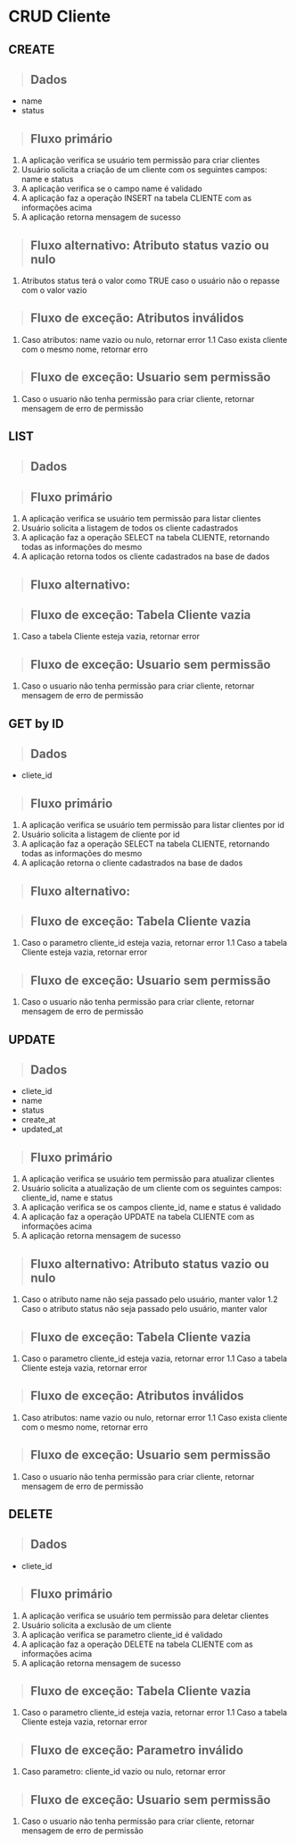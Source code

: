 # CRUD Cliente

## CREATE

> ## Dados

- name
- status

> ## Fluxo primário

1.  A aplicação verifica se usuário tem permissão para criar clientes
2.  Usuário solicita a criação de um cliente com os seguintes campos: name e status
3.  A aplicação verifica se o campo name é validado
4.  A aplicação faz a operação INSERT na tabela CLIENTE com as informações acima
5.  A aplicação retorna mensagem de sucesso

> ## Fluxo alternativo: Atributo status vazio ou nulo

1. Atributos status terá o valor como TRUE caso o usuário não o repasse com o valor vazio

> ## Fluxo de exceção: Atributos inválidos

1.  Caso atributos: name vazio ou nulo, retornar error
    1.1 Caso exista cliente com o mesmo nome, retornar erro

> ## Fluxo de exceção: Usuario sem permissão

1.  Caso o usuario não tenha permissão para criar cliente, retornar mensagem de erro de permissão

## LIST

> ## Dados

> ## Fluxo primário

1.  A aplicação verifica se usuário tem permissão para listar clientes
2.  Usuário solicita a listagem de todos os cliente cadastrados
3.  A aplicação faz a operação SELECT na tabela CLIENTE, retornando todas as informações do mesmo
4.  A aplicação retorna todos os cliente cadastrados na base de dados

> ## Fluxo alternativo:

> ## Fluxo de exceção: Tabela Cliente vazia

1.  Caso a tabela Cliente esteja vazia, retornar error

> ## Fluxo de exceção: Usuario sem permissão

1.  Caso o usuario não tenha permissão para criar cliente, retornar mensagem de erro de permissão

## GET by ID

> ## Dados

- cliete_id

> ## Fluxo primário

1.  A aplicação verifica se usuário tem permissão para listar clientes por id
2.  Usuário solicita a listagem de cliente por id
3.  A aplicação faz a operação SELECT na tabela CLIENTE, retornando todas as informações do mesmo
4.  A aplicação retorna o cliente cadastrados na base de dados

> ## Fluxo alternativo:

> ## Fluxo de exceção: Tabela Cliente vazia

1.  Caso o parametro cliente_id esteja vazia, retornar error
    1.1 Caso a tabela Cliente esteja vazia, retornar error

> ## Fluxo de exceção: Usuario sem permissão

1.  Caso o usuario não tenha permissão para criar cliente, retornar mensagem de erro de permissão

## UPDATE

> ## Dados

- cliete_id
- name
- status
- create_at
- updated_at

> ## Fluxo primário

1.  A aplicação verifica se usuário tem permissão para atualizar clientes
2.  Usuário solicita a atualização de um cliente com os seguintes campos: cliente_id, name e status
3.  A aplicação verifica se os campos cliente_id, name e status é validado
4.  A aplicação faz a operação UPDATE na tabela CLIENTE com as informações acima
5.  A aplicação retorna mensagem de sucesso

> ## Fluxo alternativo: Atributo status vazio ou nulo

1.  Caso o atributo name não seja passado pelo usuário, manter valor
    1.2 Caso o atributo status não seja passado pelo usuário, manter valor

> ## Fluxo de exceção: Tabela Cliente vazia

1.  Caso o parametro cliente_id esteja vazia, retornar error
    1.1 Caso a tabela Cliente esteja vazia, retornar error

> ## Fluxo de exceção: Atributos inválidos

1.  Caso atributos: name vazio ou nulo, retornar error
    1.1 Caso exista cliente com o mesmo nome, retornar erro

> ## Fluxo de exceção: Usuario sem permissão

1.  Caso o usuario não tenha permissão para criar cliente, retornar mensagem de erro de permissão

## DELETE

> ## Dados

- cliete_id

> ## Fluxo primário

1.  A aplicação verifica se usuário tem permissão para deletar clientes
2.  Usuário solicita a exclusão de um cliente
3.  A aplicação verifica se parametro cliente_id é validado
4.  A aplicação faz a operação DELETE na tabela CLIENTE com as informações acima
5.  A aplicação retorna mensagem de sucesso

> ## Fluxo de exceção: Tabela Cliente vazia

1.  Caso o parametro cliente_id esteja vazia, retornar error
    1.1 Caso a tabela Cliente esteja vazia, retornar error

> ## Fluxo de exceção: Parametro inválido

1.  Caso parametro: cliente_id vazio ou nulo, retornar error

> ## Fluxo de exceção: Usuario sem permissão

1.  Caso o usuario não tenha permissão para criar cliente, retornar mensagem de erro de permissão
